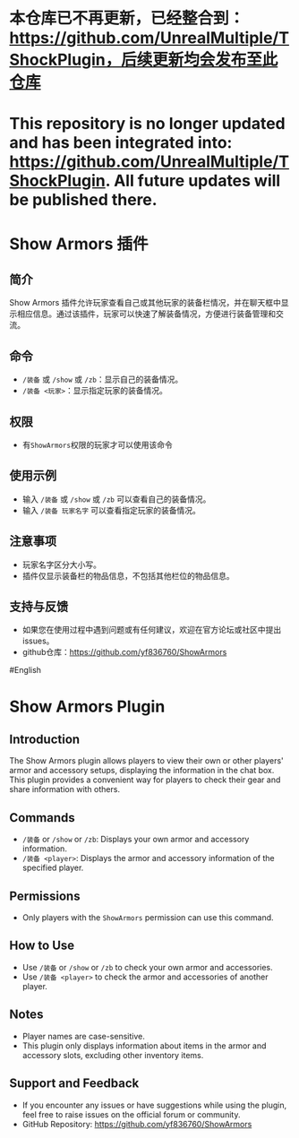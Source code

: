 # 本仓库已不再更新，已经整合到：https://github.com/UnrealMultiple/TShockPlugin，后续更新均会发布至此仓库
# This repository is no longer updated and has been integrated into: https://github.com/UnrealMultiple/TShockPlugin. All future updates will be published there.
# Show Armors 插件

## 简介

Show Armors 插件允许玩家查看自己或其他玩家的装备栏情况，并在聊天框中显示相应信息。通过该插件，玩家可以快速了解装备情况，方便进行装备管理和交流。

## 命令

- `/装备` 或 `/show` 或 `/zb`：显示自己的装备情况。
- `/装备 <玩家>`：显示指定玩家的装备情况。

## 权限

- 有`ShowArmors`权限的玩家才可以使用该命令

## 使用示例

- 输入 `/装备` 或 `/show` 或 `/zb` 可以查看自己的装备情况。
- 输入 `/装备 玩家名字` 可以查看指定玩家的装备情况。

## 注意事项

- 玩家名字区分大小写。
- 插件仅显示装备栏的物品信息，不包括其他栏位的物品信息。

## 支持与反馈

- 如果您在使用过程中遇到问题或有任何建议，欢迎在官方论坛或社区中提出issues。
- github仓库：https://github.com/yf836760/ShowArmors

#English


# Show Armors Plugin

## Introduction

The Show Armors plugin allows players to view their own or other players' armor and accessory setups, displaying the information in the chat box. This plugin provides a convenient way for players to check their gear and share information with others.

## Commands

- `/装备` or `/show` or `/zb`: Displays your own armor and accessory information.
- `/装备 <player>`: Displays the armor and accessory information of the specified player.

## Permissions

- Only players with the `ShowArmors` permission can use this command.

## How to Use

- Use `/装备` or `/show` or `/zb` to check your own armor and accessories.
- Use `/装备 <player>` to check the armor and accessories of another player.

## Notes

- Player names are case-sensitive.
- This plugin only displays information about items in the armor and accessory slots, excluding other inventory items.

## Support and Feedback

- If you encounter any issues or have suggestions while using the plugin, feel free to raise issues on the official forum or community.
- GitHub Repository: https://github.com/yf836760/ShowArmors
